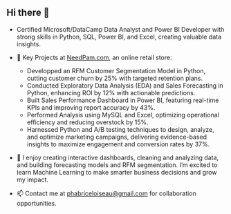 ## Hi there 👋

-  Certified Microsoft/DataCamp Data Analyst and Power BI Developer with strong skills in Python, SQL, Power BI, and Excel, creating valuable data insights.


-  🔭 Key Projects at [NeedPam.com](https://www.needpam.com/), an online retail store:
    - Developped an RFM Customer Segmentation Model in Python, cutting customer churn by 25% with targeted retention plans. 
    - Conducted Exploratory Data Analysis (EDA) and Sales Forecasting in Python, enhancing ROI by 12% with actionable predictions.
    - Built Sales Performance Dashboard in Power BI, featuring real-time KPIs and improving report accuracy by 43%.
    - Performed Analysis using MySQL and Excel, optimizing operational efficiency and reducing overstock by 15%. 
    - Harnessed Python and A/B testing techniques to design, analyze, and optimize marketing campaigns, delivering evidence-based insights to maximize engagement and conversion rates by 37%.


- 💬  I enjoy creating interactive dashboards, cleaning and analyzing data, and building forecasting models and RFM segmentation. I’m excited to learn Machine Learning to make smarter business decisions and grow my impact.


- 📫 Contact me at phabriceloiseau@gmail.com for collaboration opportunities.




    





 



 


 


      

<!--
**AlwaysEconomist/AlwaysEconomist** is a ✨ _special_ ✨ repository because its `README.md` (this file) appears on your GitHub profile.

Here are some ideas to get you started:

- 🔭 I’m currently working on ...
- 🌱 I’m currently learning ...
- 👯 I’m looking to collaborate on ...
- 🤔 I’m looking for help with ...
- 💬 Ask me about ...
- 📫 How to reach me: ...
- 😄 Pronouns: ...
- ⚡ Fun fact: ...
-->
